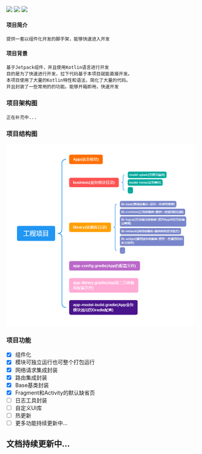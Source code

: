 ![](https://img.shields.io/badge/license-MIT-red) ![](https://img.shields.io/badge/version-v0.1.1-orange) ![](https://img.shields.io/badge/language-kotlin-brightgreen)

#### 项目简介
    提供一套以组件化开发的脚手架，能够快速进入开发


#### 项目背景

    基于Jetpack组件，并且使用Kotlin语言进行开发  
    目的是为了快速进行开发，拉下代码基于本项目就能直接开发。  
    本项目使用了大量的Kotlin特性和语法，简化了大量的代码。
    并且封装了一些常用的的功能。能够开箱即用，快速开发

### 项目架构图
    
    正在补充中...
    

### 项目结构图

![](https://github.com/yinshuai0324/AppModelScaffold/blob/main/docs/项目结构图.png)
    
### 项目功能

- [x] 组件化
- [x] 模块可独立运行也可整个打包运行
- [x] 网络请求集成封装
- [x] 路由集成封装
- [x] Base基类封装
- [x] Fragment和Activity的默认缺省页
- [ ] 日志工具封装
- [ ] 自定义UI库
- [ ] 热更新
- [ ] 更多功能持续更新中...

## 文档持续更新中...